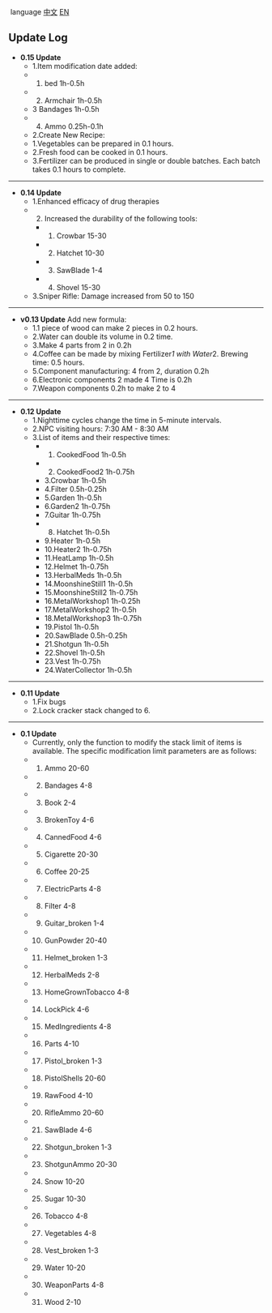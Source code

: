  language [中文](https://github.com/zero00x73/The-Game-of-big-change-update-log-) [EN](https://github.com/zero00x73/The-Game-of-big-change-update-log-/blob/main/README_EN.md)
## Update Log
- **0.15 Update**
   - 1.Item modification date added:
    - 1. bed 1h-0.5h
    - 2. Armchair 1h-0.5h
    - 3 Bandages 1h-0.5h
    - 4. Ammo 0.25h-0.1h
   - 2.Create New Recipe:
    - 1.Vegetables can be prepared in 0.1 hours.
    - 2.Fresh food can be cooked in 0.1 hours.
    - 3.Fertilizer can be produced in single or double batches. Each batch takes 0.1 hours to complete.
____________________________________________________________________________________________
- **0.14 Update**
   -  1.Enhanced efficacy of drug therapies
   -  2. Increased the durability of the following tools:
      - 1. Crowbar 15-30
      - 2. Hatchet 10-30
      - 3. SawBlade 1-4
      - 4. Shovel 15-30
   - 3.Sniper Rifle: Damage increased from 50 to 150
________________________________________________________________________________________________________________________________________________________________________________________
- **v0.13 Update**
Add new formula:
   - 1.1 piece of wood can make 2 pieces in 0.2 hours.
   - 2.Water can double its volume in 0.2 time.
   - 3.Make 4 parts from 2 in 0.2h
  - 4.Coffee can be made by mixing Fertilizer*1 with Water*2. Brewing time: 0.5 hours.
  - 5.Component manufacturing: 4 from 2, duration 0.2h
  - 6.Electronic components 2 made 4 Time is 0.2h
  - 7.Weapon components 0.2h to make 2 to 4
____________________________________________________________________________________________
-  **0.12 Update** 
   - 1.Nighttime cycles change the time in 5-minute intervals.
   - 2.NPC visiting hours: 7:30 AM - 8:30 AM
   - 3.List of items and their respective times:
     - 1. CookedFood 1h-0.5h
     - 2. CookedFood2 1h-0.75h
     - 3.Crowbar 1h-0.5h
     - 4.Filter 0.5h-0.25h
     - 5.Garden 1h-0.5h
     - 6.Garden2 1h-0.75h
     - 7.Guitar 1h-0.75h
     - 8. Hatchet  1h-0.5h
     - 9.Heater 1h-0.5h
     - 10.Heater2 1h-0.75h
     - 11.HeatLamp 1h-0.5h
     - 12.Helmet 1h-0.75h
     - 13.HerbalMeds 1h-0.5h
     - 14.MoonshineStill1 1h-0.5h
     - 15.MoonshineStill2 1h-0.75h
     - 16.MetalWorkshop1 1h-0.25h
     - 17.MetalWorkshop2 1h-0.5h
     - 18.MetalWorkshop3 1h-0.75h
     - 19.Pistol 1h-0.5h
     - 20.SawBlade 0.5h-0.25h
     - 21.Shotgun 1h-0.5h
     - 22.Shovel 1h-0.5h
     - 23.Vest 1h-0.75h
     - 24.WaterCollector 1h-0.5h
____________________________________________________________________________________________
-  **0.11 Update**
   - 1.Fix bugs
   - 2.Lock cracker stack changed to 6.
____________________________________________________________________________________________
-  **0.1 Update**
   - Currently, only the function to modify the stack limit of items is available. The specific modification limit parameters are as follows:
    - 1. Ammo 20-60
     - 2. Bandages 4-8
     - 3. Book 2-4
     - 3. BrokenToy 4-6
     - 4. CannedFood 4-6
     - 5. Cigarette 20-30
     - 6. Coffee 20-25
     - 7. ElectricParts 4-8
     - 8. Filter 4-8
     - 9. Guitar_broken 1-4
     - 10. GunPowder 20-40
     - 11. Helmet_broken 1-3
     - 12. HerbalMeds 2-8
     - 13. HomeGrownTobacco 4-8
     - 14. LockPick 4-6
     - 15. MedIngredients 4-8
     - 16. Parts 4-10
     - 17. Pistol_broken 1-3
     - 18. PistolShells 20-60
     - 19. RawFood 4-10
     - 20. RifleAmmo 20-60
     - 21. SawBlade 4-6
     - 22. Shotgun_broken 1-3
     - 23. ShotgunAmmo 20-30
     - 24. Snow 10-20
     - 25. Sugar 10-30
     - 26. Tobacco 4-8 
     - 27. Vegetables 4-8
     - 28.  Vest_broken 1-3
     - 29. Water 10-20
     - 30. WeaponParts 4-8
     - 31. Wood 2-10
